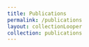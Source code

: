 ```yaml
---
title: Publications
permalink: /publications
layout: collectionLooper
collection: publications
---
```



